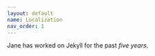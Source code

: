 ```yaml
---
layout: default
name: Localization
nav_order: 1
---
```


Jane has worked on Jekyll for the past *five years*.
